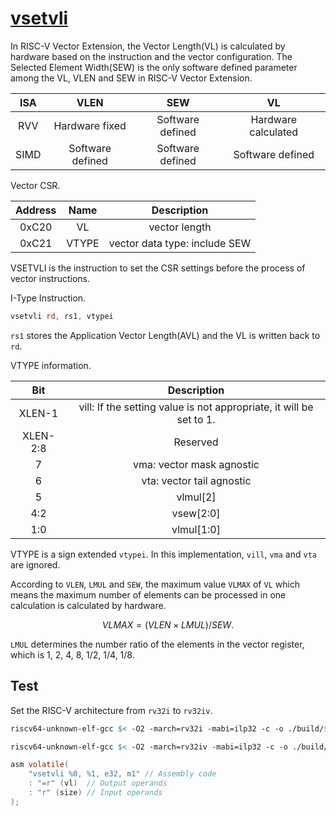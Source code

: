 # [vsetvli](../src/main/scala/vsetvli)

In RISC-V Vector Extension, the Vector Length(VL) is calculated by hardware based on the instruction and the vector configuration.
The Selected Element Width(SEW) is the only software defined parameter among the VL, VLEN and SEW in RISC-V Vector Extension.

| ISA  | VLEN             | SEW              | VL                  |
| :-:  | :-:              | :-:              | :-:                 |
| RVV  | Hardware fixed   | Software defined | Hardware calculated |
| SIMD | Software defined | Software defined | Software defined    |

Vector CSR.

| Address | Name  | Description                   |
| :-:     | :-:   | :-:                           |
| 0xC20   | VL    | vector length                 |
| 0xC21   | VTYPE | vector data type: include SEW |

VSETVLI is the instruction to set the CSR settings before the process of vector instructions.

I-Type Instruction.

```asm
vsetvli rd, rs1, vtypei
```

`rs1` stores the Application Vector Length(AVL) and the VL is written back to `rd`.

VTYPE information.

| Bit      | Description                                                         |
| :-:      | :-:                                                                 |
| XLEN-1   | vill: If the setting value is not appropriate, it will be set to 1. |
| XLEN-2:8 | Reserved                                                            |
| 7        | vma: vector mask agnostic                                           |
| 6        | vta: vector tail agnostic                                           |
| 5        | vlmul[2]                                                            |
| 4:2      | vsew[2:0]                                                           |
| 1:0      | vlmul[1:0]                                                          |

VTYPE is a sign extended `vtypei`.
In this implementation, `vill`, `vma` and `vta` are ignored.

According to `VLEN`, `LMUL` and `SEW`, the maximum value `VLMAX` of `VL` which means the maximum number of elements can be processed in one calculation is calculated by hardware.

$$
VLMAX = (VLEN \times LMUL) / SEW.
$$

`LMUL` determines the number ratio of the elements in the vector register, which is 1, 2, 4, 8, 1/2, 1/4, 1/8.

## Test

Set the RISC-V architecture from `rv32i` to `rv32iv`.

```makefile
riscv64-unknown-elf-gcc $< -O2 -march=rv32i -mabi=ilp32 -c -o ./build/$@.o
```

```makefile
riscv64-unknown-elf-gcc $< -O2 -march=rv32iv -mabi=ilp32 -c -o ./build/$@.o
```

```c
asm volatile(
    "vsetvli %0, %1, e32, m1" // Assembly code
    : "=r" (vl)  // Output operands
    : "r" (size) // Input operands
);
```


